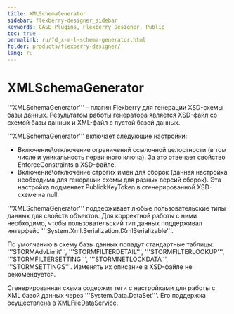 ```yaml
---
title: XMLSchemaGenerator
sidebar: flexberry-designer_sidebar
keywords: CASE Plugins, Flexberry Designer, Public
toc: true
permalink: ru/fd_x-m-l-schema-generator.html
folder: products/flexberry-designer/
lang: ru
---
```


# XMLSchemaGenerator
'''XMLSchemaGenerator''' - плагин Flexberry для генерации XSD-схемы базы данных. Результатом работы генератора является XSD-файл со схемой базы данных и XML-файл с пустой базой данных.

'''XMLSchemaGenerator''' включает следующие настройки:
* Включение\отключение ограничений ссылочной целостности (в том числе и уникальность первичного ключа). За это отвечает свойство EnforceConstraints в XSD-файле.
* Включение\отключение строгих имен для сборок (данная настройка необходима для генерации схемы для разных версий сборок). Эта настройка подменяет PublickKeyToken в cгенерированной XSD-схеме на null.

'''XMLSchemaGenerator''' поддерживает любые пользовательские типы данных для свойств объектов. Для корректной работы с ними необходимо, чтобы пользовательский тип данных поддерживал интерфейс '''System.Xml.Serialization.IXmlSerializable'''.

По умолчанию в схему базы данных попадут стандартные таблицы: '''STORMAdvLimit''', '''STORMFILTERDETAIL''', '''STORMFILTERLOOKUP''', '''STORMFILTERSETTING''', '''STORMNETLOCKDATA''', '''STORMSETTINGS'''. Изменять их описание в XSD-файле не рекомендуется.

Сгенерированная схема содержит теги с настройками для работы с XML базой данных через '''System.Data.DataSet'''. Его поддержка осуществлена в [XMLFileDataService](fo_xml-file-data-service.html).
 

